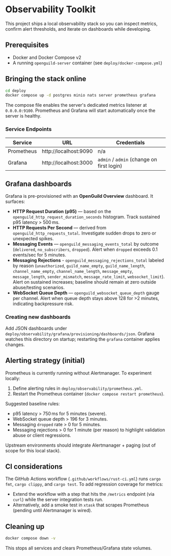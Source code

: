 # Observability Toolkit

This project ships a local observability stack so you can inspect metrics, confirm alert thresholds, and iterate on dashboards while developing.

## Prerequisites

- Docker and Docker Compose v2
- A running `openguild-server` container (see `deploy/docker-compose.yml`)

## Bringing the stack online

```bash
cd deploy
docker compose up -d postgres minio nats server prometheus grafana
```

The compose file enables the server's dedicated metrics listener at `0.0.0.0:9100`. Prometheus and Grafana will start automatically once the server is healthy.

### Service Endpoints

| Service     | URL                | Credentials |
|-------------|--------------------|-------------|
| Prometheus  | http://localhost:9090 | n/a         |
| Grafana     | http://localhost:3000 | `admin` / `admin` (change on first login) |

## Grafana dashboards

Grafana is pre-provisioned with an **OpenGuild Overview** dashboard. It surfaces:

- **HTTP Request Duration (p95)** — based on the `openguild_http_request_duration_seconds` histogram. Track sustained p95 latency > 500 ms.
- **HTTP Requests Per Second** — derived from `openguild_http_requests_total`. Investigate sudden drops to zero or unexpected spikes.
- **Messaging Events** — `openguild_messaging_events_total` by outcome (`delivered`, `no_subscribers`, `dropped`). Alert when `dropped` exceeds 0.1 events/sec for 5 minutes.
- **Messaging Rejections** - `openguild_messaging_rejections_total` labeled by reason (`unauthorized`, `guild_name_empty`, `guild_name_length`, `channel_name_empty`, `channel_name_length`, `message_empty`, `message_length`, `sender_mismatch`, `message_rate_limit`, `websocket_limit`). Alert on sustained increases; baseline should remain at zero outside abuse/testing scenarios.
- **WebSocket Queue Depth** — `openguild_websocket_queue_depth` gauge per channel. Alert when queue depth stays above 128 for >2 minutes, indicating backpressure risk.

### Creating new dashboards

Add JSON dashboards under `deploy/observability/grafana/provisioning/dashboards/json`. Grafana watches this directory on startup; restarting the `grafana` container applies changes.

## Alerting strategy (initial)

Prometheus is currently running without Alertmanager. To experiment locally:

1. Define alerting rules in `deploy/observability/prometheus.yml`.
2. Restart the Prometheus container (`docker compose restart prometheus`).

Suggested baseline rules:

- p95 latency > 750 ms for 5 minutes (severe).
- WebSocket queue depth > 196 for 3 minutes.
- Messaging `dropped` rate > 0 for 5 minutes.
- Messaging rejections > 0 for 1 minute (per reason) to highlight validation abuse or client regressions.

Upstream environments should integrate Alertmanager + paging (out of scope for this local stack).

## CI considerations

The GitHub Actions workflow (`.github/workflows/rust-ci.yml`) runs `cargo fmt`, `cargo clippy`, and `cargo test`. To add regression coverage for metrics:

- Extend the workflow with a step that hits the `/metrics` endpoint (via `curl`) while the server integration tests run.
- Alternatively, add a smoke test in `xtask` that scrapes Prometheus (pending until Alertmanager is wired).

## Cleaning up

```bash
docker compose down -v
```

This stops all services and clears Prometheus/Grafana state volumes.


